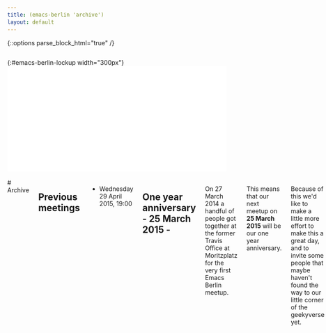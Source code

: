 ```yaml
---
title: (emacs-berlin 'archive')
layout: default
---
```

{::options parse_block_html="true" /}

<section id="above-fold"><div class="row"><div class="large-12 columns intro-info">

{:#emacs-berlin-lockup width="300px"}
![emacs-berlin logo](img/emacs-berlin.png)

</div></div></section>

<section id="below-fold"><div class="row"><div class="medium-8 columns">
# Archive

## Previous meetings

* Wednesday 29 April 2015, 19:00

# One year anniversary - 25 March 2015 -

On 27 March 2014 a handful of people got together at the former Travis
Office at Moritzplatz for the very first Emacs Berlin meetup.

This means that our next meetup on **25 March 2015** will be our one year
anniversary.

Because of this we'd like to make a little more effort to make this a great
day, and to invite some people that maybe haven't found the way to our
little corner of the geekyverse yet.

- We are planning to do lightning talks in the 5 min + 5 min Q&A format. Please send an email to the mailing list if you have a topic.

- An "introduction to Emacs" talk, suitable for people coming from Notepad, so to speak.

- Ask a friend to join you, bring your co-workers, friends and family, everyone is welcome.

- Have some pizzas (meat, vegetarian & vegan) and drinks (alcoholic and non alcoholic).

We are all looking forward to the next meetup and to you.


* Wednesday 25 February 2015, 19:00
* [Wednesday 28 January 2015](20150128-notes.html)
* Wednesday 31 December 2014 - skipped
* Wednesday 26 November 2014
* Wednesday 29 October 2014
* [Wednesday 24 September 2014](20140924-notes.html)
* [Wednesday 27 August 2014](20140827-notes.html)
* [Wednesday 30 July 2014](20140730-notes.html)
* Wednesday 25 June 2014
* [Wednesday 04 June 2014](https://mailb.org/pipermail/emacs-berlin/2014/000008.html)
* [Wednesday 30 April 2014](https://gist.github.com/pxlpnk/11392935)
* [Thursday 27 March 2014](20140327.html)



</div></div></section>
